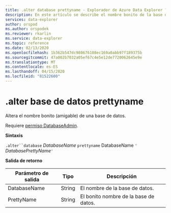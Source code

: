 ```yaml
---
title: .alter database prettyname - Explorador de Azure Data Explorer ? Microsoft Docs
description: En este artículo se describe el nombre bonito de la base de datos .alter en el Explorador de datos de Azure.
services: data-explorer
author: orspod
ms.author: orspodek
ms.reviewer: rkarlin
ms.service: data-explorer
ms.topic: reference
ms.date: 02/13/2020
ms.openlocfilehash: 1b362b547dc980676108ec169a0abb97f189375b
ms.sourcegitcommit: 47a002b7032a05ef67c4e5e12de7720062645e9e
ms.translationtype: MT
ms.contentlocale: es-ES
ms.lasthandoff: 04/15/2020
ms.locfileid: "81522600"
---
```

# <a name="alter-database-prettyname"></a>.alter base de datos prettyname

Altera el nombre bonito (amigable) de una base de datos.

Requiere [permiso DatabaseAdmin](../management/access-control/role-based-authorization.md).

**Sintaxis**

`.alter``database` *DatabaseName* `prettyname` DatabaseName `'` *DatabasePrettyName*`'`

**Salida de retorno**
 
|Parámetro de salida |Tipo |Descripción 
|---|---|---
|DatabaseName |String |El nombre de la base de datos.
|PrettyName |String |El bonito nombre de la base de datos.

